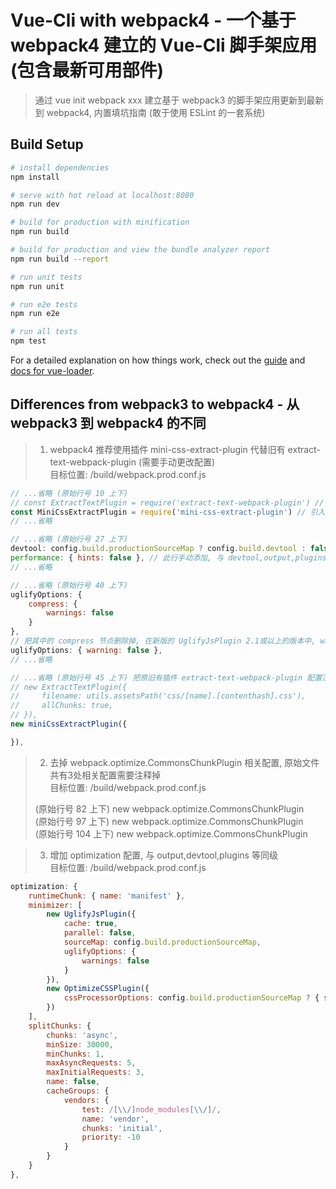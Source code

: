 # Vue-Cli with webpack4 - 一个基于 webpack4 建立的 Vue-Cli 脚手架应用(包含最新可用部件)

> 通过 vue init webpack xxx 建立基于 webpack3 的脚手架应用更新到最新到 webpack4, 内置填坑指南 (敢于使用 ESLint 的一套系统)

## Build Setup

``` bash
# install dependencies
npm install

# serve with hot reload at localhost:8080
npm run dev

# build for production with minification
npm run build

# build for production and view the bundle analyzer report
npm run build --report

# run unit tests
npm run unit

# run e2e tests
npm run e2e

# run all tests
npm test
```

For a detailed explanation on how things work, check out the [guide](http://vuejs-templates.github.io/webpack/) and [docs for vue-loader](http://vuejs.github.io/vue-loader).

## Differences from webpack3 to webpack4 - 从 webpack3 到 webpack4 的不同

> 1. webpack4 推荐使用插件 mini-css-extract-plugin 代替旧有 extract-text-webpack-plugin (需要手动更改配置)    
> 目标位置: /build/webpack.prod.conf.js    

```js
// ...省略 (原始行号 10 上下)    
// const ExtractTextPlugin = require('extract-text-webpack-plugin') // 原有插件引用行注释掉    
const MiniCssExtractPlugin = require('mini-css-extract-plugin') // 引入新插件代替    
// ...省略

// ...省略 (原始行号 27 上下)
devtool: config.build.productionSourceMap ? config.build.devtool : false, // 此行原始文件中应该已自动生成, 如没找到可以自己添加
performance: { hints: false }, // 此行手动添加, 与 devtool,output,plugins 等同级
// ...省略

// ...省略 (原始行号 40 上下)
uglifyOptions: {
    compress: {
        warnings: false
    }
},
// 把其中的 compress 节点删除掉, 在新版的 UglifyJsPlugin 2.1或以上的版本中, warning已经是 options的一个直接属性, 不需要跟在 compress 节点下, 如下:
uglifyOptions: { warning: false },
// ...省略

// ...省略 (原始行号 45 上下) 把原旧有插件 extract-text-webpack-plugin 配置注释掉, 添加 mini-css-extract-plugin 插件配置
// new ExtractTextPlugin({
//     filename: utils.assetsPath('css/[name].[contenthash].css'),
//     allChunks: true,
// }),
new miniCssExtractPlugin({

}),
```

> 2. 去掉 webpack.optimize.CommonsChunkPlugin 相关配置, 原始文件共有3处相关配置需要注释掉    
> 目标位置: /build/webpack.prod.conf.js     
>    
> (原始行号 82 上下) new webpack.optimize.CommonsChunkPlugin    
> (原始行号 97 上下) new webpack.optimize.CommonsChunkPlugin    
> (原始行号 104 上下) new webpack.optimize.CommonsChunkPlugin

> 3. 增加 optimization 配置, 与 output,devtool,plugins 等同级    
> 目标位置: /build/webpack.prod.conf.js    

```js
optimization: {
	runtimeChunk: { name: 'manifest' },
	minimizer: [
		new UglifyJsPlugin({
			cache: true,
			parallel: false,
			sourceMap: config.build.productionSourceMap,
			uglifyOptions: {
				warnings: false
			}
		}),
		new OptimizeCSSPlugin({
			cssProcessorOptions: config.build.productionSourceMap ? { safe: true, map: { inline: false } } : { safe: true }
		})
	],
	splitChunks: {
		chunks: 'async',
		minSize: 30000,
		minChunks: 1,
		maxAsyncRequests: 5,
		maxInitialRequests: 3,
		name: false,
		cacheGroups: {
			vendors: {
				test: /[\\/]node_modules[\\/]/,
				name: 'vendor',
				chunks: 'initial',
				priority: -10
			}
		}
	}
},
```